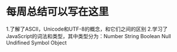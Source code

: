 # 每周总结可以写在这里
1.了解了ASCII，Unicode和UTF-8的概念，和它们之间的区别
2.学习了JavaScript的词法和类型，其中类型分为：Number String Boolean Null Undifined
  Symbol Object